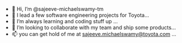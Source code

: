 - 👋 Hi, I’m @sajeeve-michaelswamy-tm
- 👀 I lead a few software engineering projects for Toyota...
- 🌱 I’m always learning and coding stuff up ...
- 💞️ I’m looking to collaborate with my team and ship some products...
- 📫 you can get hold of me at sajeeve.michaelswamy@toyota.com ...

<!---
sajeeve-michaelswamy-tm/sajeeve-michaelswamy-tm is a ✨ special ✨ repository because its `README.md` (this file) appears on your GitHub profile.
You can click the Preview link to take a look at your changes.
--->
